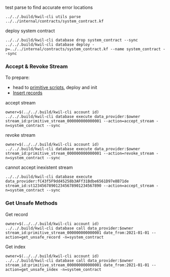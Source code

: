 test parse to find accurate error locations
```shell
../../.build/kwil-cli utils parse ../../internal/contracts/system_contract.kf
```

deploy system contract
```shell
../../.build/kwil-cli database drop system_contract --sync
../../.build/kwil-cli database deploy -p=../../internal/contracts/system_contract.kf --name system_contract --sync
```

### Accept & Revoke Stream

To prepare:

- head to [primitive scripts](primitive_stream_contract_test.md#deploy--init), deploy and init
- [Insert records](primitive_stream_contract_test.md#insert-record)

accept stream
```shell
owner=$(../../.build/kwil-cli account id)
../../.build/kwil-cli database execute data_provider:$owner stream_id:primitive_stream_000000000000001 --action=accept_stream -n=system_contract --sync 
```

revoke stream
```shell
owner=$(../../.build/kwil-cli account id)
../../.build/kwil-cli database execute data_provider:$owner stream_id:primitive_stream_000000000000001 --action=revoke_stream -n=system_contract --sync
```

cannot accept inexistent stream
```shell
../../.build/kwil-cli database execute data_provider:fC43f5F9dd45258b3AFf31Bdbe6561D97e8B71de stream_id:st123456789012345678901234567890 --action=accept_stream -n=system_contract --sync 
```

### Get Unsafe Methods

Get record

```shell
owner=$(../../.build/kwil-cli account id)
../../.build/kwil-cli database call data_provider:$owner stream_id:primitive_stream_000000000000001 date_from:2021-01-01 --action=get_unsafe_record -n=system_contract
```

Get index
```shell
owner=$(../../.build/kwil-cli account id)
../../.build/kwil-cli database call data_provider:$owner stream_id:primitive_stream_000000000000001 date_from:2021-01-01 --action=get_unsafe_index -n=system_contract
```
